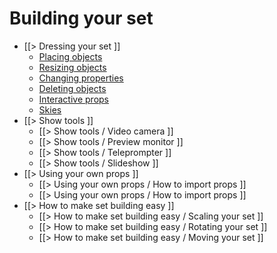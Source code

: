 # Building your set

  * [[> Dressing your set ]]
    * [ Placing objects ](/docs/1.0/building-your-set/dressing-your-set#placing-objects)
    * [ Resizing objects ](/docs/1.0/building-your-set/dressing-your-set#resizing-objects)
    * [ Changing properties ](/docs/1.0/building-your-set/dressing-your-set#changing-properties)
    * [ Deleting objects ](/docs/1.0/building-your-set/dressing-your-set#deleting-objects)
    * [ Interactive props ](/docs/1.0/building-your-set/dressing-your-set#interactive-props)
    * [ Skies ](/docs/1.0/building-your-set/dressing-your-set#skies)
  * [[> Show tools ]]
    * [[> Show tools / Video camera ]]
    * [[> Show tools / Preview monitor ]]
    * [[> Show tools / Teleprompter ]]
    * [[> Show tools / Slideshow ]]
  * [[> Using your own props ]]
    * [[> Using your own props / How to import props ]]
    * [[> Using your own props / How to import props ]]
  * [[> How to make set building easy ]]
    * [[> How to make set building easy / Scaling your set ]]
    * [[> How to make set building easy / Rotating your set ]]
    * [[> How to make set building easy / Moving your set ]]

